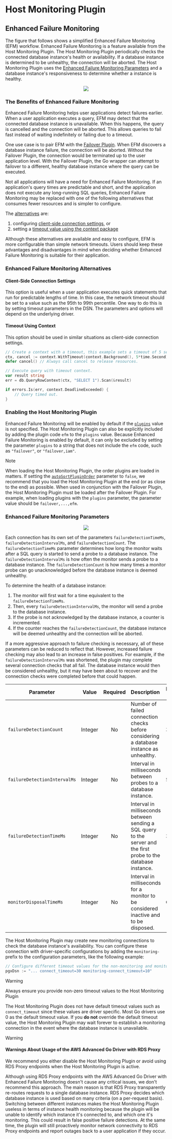 # Host Monitoring Plugin

## Enhanced Failure Monitoring

The figure that follows shows a simplified Enhanced Failure Monitoring (EFM) workflow. Enhanced Failure Monitoring is a feature available from the Host Monitoring Plugin. The Host Monitoring Plugin periodically checks the connected database instance's health or availability. If a database instance is determined to be unhealthy, the connection will be aborted. The Host Monitoring Plugin uses the [Enhanced Failure Monitoring Parameters](#enhanced-failure-monitoring-parameters) and a database instance's responsiveness to determine whether a instance is healthy.

<div style="text-align:center"><img src="../../images/enhanced_failure_monitoring_diagram.png"/></div>

### The Benefits of Enhanced Failure Monitoring
Enhanced Failure Monitoring helps user applications detect failures earlier. When a user application executes a query, EFM may detect that the connected database instance is unavailable. When this happens, the query is cancelled and the connection will be aborted. This allows queries to fail fast instead of waiting indefinitely or failing due to a timeout.

One use case is to pair EFM with the [Failover Plugin](./UsingTheFailoverPlugin.md). When EFM discovers a database instance failure, the connection will be aborted. Without the Failover Plugin, the connection would be terminated up to the user application level. With the Failover Plugin, the Go wrapper can attempt to failover to a different, healthy database instance where the query can be executed.

Not all applications will have a need for Enhanced Failure Monitoring. If an application's query times are predictable and short, and the application does not execute any long-running SQL queries, Enhanced Failure Monitoring may be replaced with one of the following alternatives that consumes fewer resources and is simpler to configure. 

The [alternatives](#enhanced-failure-monitoring-alternatives) are: 
1. configuring [client-side connection settings](#client-side-connection-settings), or
2. setting a [timeout value using the context package](#timeout-using-context)

Although these alternatives are available and easy to configure, EFM is more configurable than simple network timeouts. Users should keep these advantages and disadvantages in mind when deciding whether Enhanced Failure Monitoring is suitable for their application.

### Enhanced Failure Monitoring Alternatives

#### Client-Side Connection Settings
This option is useful when a user application executes quick statements that run for predictable lengths of time. In this case, the network timeout should be set to a value such as the 95th to 99th percentile. One way to do this is by setting timeout parameters in the DSN. The parameters and options will depend on the underlying driver.

#### Timeout Using Context
This option should be used in similar situations as client-side connection settings. 

```go
// Create a context with a timeout, this example sets a timeout of 5 seconds.
ctx, cancel := context.WithTimeout(context.Background(), 5*time.Second)
defer cancel() // Always call cancel to release resources.

// Execute query with timeout context.
var result string
err = db.QueryRowContext(ctx, "SELECT 1").Scan(&result)

if errors.Is(err, context.DeadlineExceeded) {
    // Query timed out.
}
```

### Enabling the Host Monitoring Plugin
Enhanced Failure Monitoring will be enabled by default if the [`plugins`](../UsingTheGoWrapper.md#connection-plugin-manager-parameters) value is not specified. The Host Monitoring Plugin can also be explicitly included by adding the plugin code `efm` to the `plugins` value. Because Enhanced Failure Monitoring is enabled by default, it can only be excluded by setting the parameter `plugins` to a string that does not include the `efm` code, such as `"failover"`, or `"failover,iam"`.

> [!NOTE]
> When loading the Host Monitoring Plugin, the order plugins are loaded in matters. If setting the [`autoSortPluginOrder`](../UsingTheGoWrapper.md#connection-plugin-manager-parameters) parameter to `false`, we recommend that you load the Host Monitoring Plugin at the end (or as close to the end) as possible. When used in conjunction with the Failover Plugin, the Host Monitoring Plugin must be loaded after the Failover Plugin. For example, when loading plugins with the `plugins` parameter, the parameter value should be `failover,...,efm`.
> 
### Enhanced Failure Monitoring Parameters
<div style="text-align:center"><img src="../../images/efm_monitor_process.png" /></div>

Each connection has its own set of the parameters `failureDetectionTimeMs`, `failureDetectionIntervalMs`, and `failureDetectionCount`. The `failureDetectionTimeMs` parameter determines how long the monitor waits after a SQL query is started to send a probe to a database instance. The `failureDetectionIntervalMs` is how often the monitor sends a probe to a database instance. The `failureDetectionCount` is how many times a monitor probe can go unacknowledged before the database instance is deemed unhealthy. 

To determine the health of a database instance: 
1. The monitor will first wait for a time equivalent to the `failureDetectionTimeMs`. 
2. Then, every `failureDetectionIntervalMs`, the monitor will send a probe to the database instance. 
3. If the probe is not acknowledged by the database instance, a counter is incremented. 
4. If the counter reaches the `failureDetectionCount`, the database instance will be deemed unhealthy and the connection will be aborted.

If a more aggressive approach to failure checking is necessary, all of these parameters can be reduced to reflect that. However, increased failure checking may also lead to an increase in false positives. For example, if the `failureDetectionIntervalMs` was shortened, the plugin may complete several connection checks that all fail. The database instance would then be considered unhealthy, but it may have been about to recover and the connection checks were completed before that could happen.

| Parameter                    |  Value  | Required | Description                                                                                                      | Default Value |
|------------------------------|:-------:|:--------:|:-----------------------------------------------------------------------------------------------------------------|---------------|
| `failureDetectionCount`      | Integer |    No    | Number of failed connection checks before considering a database instance as unhealthy.                          | `3`           |
| `failureDetectionIntervalMs` | Integer |    No    | Interval in milliseconds between probes to a database instance.                                                  | `5000`        |
| `failureDetectionTimeMs`     | Integer |    No    | Interval in milliseconds between sending a SQL query to the server and the first probe to the database instance. | `30000`       |
| `monitorDisposalTimeMs`      | Integer |    No    | Interval in milliseconds for a monitor to be considered inactive and to be disposed.                             | `600000`      |

The Host Monitoring Plugin may create new monitoring connections to check the database instance's availability. You can configure these connection with driver-specific configurations by adding the `monitoring-` prefix to the configuration parameters, like the following example:

```go
// Configure different timeout values for the non-monitoring and monitoring connections.
pgxDsn := "... connect_timeout=30 monitoring-connect_timeout=10"
```

> [!WARNING]
> Always ensure you provide non-zero timeout values to the Host Monitoring Plugin
>
> The Host Monitoring Plugin does not have default timeout values such as `connect_timeout` since these values are driver specific. Most Go drivers use 0 as the default timeout value. If you **do not** override the default timeout value, the Host Monitoring Plugin may wait forever to establish a monitoring connection in the event where the database instance is unavailable.

> [!WARNING] 
> #### Warnings About Usage of the AWS Advanced Go Driver with RDS Proxy
> We recommend you either disable the Host Monitoring Plugin or avoid using RDS Proxy endpoints when the Host Monitoring Plugin is active.
>
> Although using RDS Proxy endpoints with the AWS Advanced Go Driver with Enhanced Failure Monitoring doesn't cause any critical issues, we don't recommend this approach. The main reason is that RDS Proxy transparently re-routes requests to a single database instance. RDS Proxy decides which database instance is used based on many criteria (on a per-request basis). Switching between different instances makes the Host Monitoring Plugin useless in terms of instance health monitoring because the plugin will be unable to identify which instance it's connected to, and which one it's monitoring. This could result in false positive failure detections. At the same time, the plugin will still proactively monitor network connectivity to RDS Proxy endpoints and report outages back to a user application if they occur.
